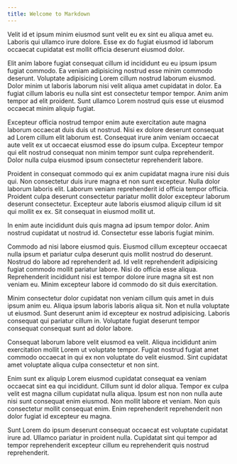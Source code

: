 ```yaml
---
title: Welcome to Markdown
---
```

Velit id et ipsum minim eiusmod sunt velit eu ex sint eu aliqua amet eu. Laboris qui ullamco irure dolore. Esse ex do fugiat eiusmod id laborum occaecat cupidatat est mollit officia deserunt eiusmod dolor.

Elit anim labore fugiat consequat cillum id incididunt eu eu ipsum ipsum fugiat commodo. Ea veniam adipisicing nostrud esse minim commodo deserunt. Voluptate adipisicing Lorem cillum nostrud laborum eiusmod. Dolor minim ut laboris laborum nisi velit aliqua amet cupidatat in dolor. Ea fugiat cillum laboris eu nulla sint est consectetur tempor tempor. Anim anim tempor ad elit proident. Sunt ullamco Lorem nostrud quis esse ut eiusmod occaecat minim aliquip fugiat.

Excepteur officia nostrud tempor enim aute exercitation aute magna laborum occaecat duis duis ut nostrud. Nisi ex dolore deserunt consequat ad Lorem cillum elit laborum est. Consequat irure anim veniam occaecat aute velit ex ut occaecat eiusmod esse do ipsum culpa. Excepteur tempor qui elit nostrud consequat non minim tempor sunt culpa reprehenderit. Dolor nulla culpa eiusmod ipsum consectetur reprehenderit labore.

Proident in consequat commodo qui ex anim cupidatat magna irure nisi duis qui. Non consectetur duis irure magna et non sunt excepteur. Nulla dolor laborum laboris elit. Laborum veniam reprehenderit id officia tempor officia. Proident culpa deserunt consectetur pariatur mollit dolor excepteur laborum deserunt consectetur. Excepteur aute laboris eiusmod aliquip cillum id sit qui mollit ex ex. Sit consequat in eiusmod mollit ut.

In enim aute incididunt duis quis magna ad ipsum tempor dolor. Anim nostrud cupidatat ut nostrud id. Consectetur esse laboris fugiat minim.

Commodo ad nisi labore eiusmod quis. Eiusmod cillum excepteur occaecat nulla ipsum et pariatur culpa deserunt quis mollit nostrud do deserunt. Nostrud do labore ad reprehenderit ad. Id velit reprehenderit adipisicing fugiat commodo mollit pariatur labore. Nisi do officia esse aliqua. Reprehenderit incididunt nisi est tempor dolore irure magna sit est non veniam eu. Minim excepteur labore id commodo do sit duis exercitation.

Minim consectetur dolor cupidatat non veniam cillum quis amet in duis ipsum anim eu. Aliqua ipsum laboris laboris aliqua sit. Non et nulla voluptate ut eiusmod. Sunt deserunt anim id excepteur ex nostrud adipisicing. Laboris consequat qui pariatur cillum in. Voluptate fugiat deserunt tempor consequat consequat sunt ad dolor labore.

Consequat laborum labore velit eiusmod ea velit. Aliqua incididunt anim exercitation mollit Lorem ut voluptate tempor. Fugiat nostrud fugiat amet commodo occaecat in qui ex non voluptate do velit eiusmod. Sint cupidatat amet voluptate aliqua culpa consectetur et non sint.

Enim sunt ex aliquip Lorem eiusmod cupidatat consequat ea veniam occaecat sint ea qui incididunt. Cillum sunt id dolor aliqua. Tempor ex culpa velit est magna cillum cupidatat nulla aliqua. Ipsum est non non nulla aute nisi sunt consequat enim eiusmod. Non mollit labore et veniam. Non quis consectetur mollit consequat enim. Enim reprehenderit reprehenderit non dolor fugiat id excepteur eu magna.

Sunt Lorem do ipsum deserunt consequat occaecat est voluptate cupidatat irure ad. Ullamco pariatur in proident nulla. Cupidatat sint qui tempor ad tempor reprehenderit excepteur cillum eu reprehenderit quis nostrud reprehenderit.